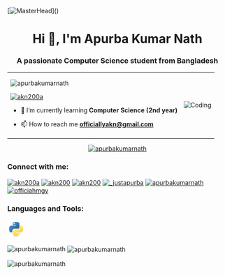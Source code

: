 [![MasterHead](https://1.bp.blogspot.com/-7A4WynwLsM...)]()
<h1 align="center">Hi 👋, I'm Apurba Kumar Nath</h1>
<h3 align="center">A passionate Computer Science student from Bangladesh</h3>

<table align = "center">

<td>

<p align="left"> <img src="https://komarev.com/ghpvc/?username=apurbakumarnath&label=Profile%20views&color=0e75b6&style=flat" alt="apurbakumarnath" /> </p>

<p align="left"> <a href="https://twitter.com/akn200a" target="blank"><img src="https://img.shields.io/twitter/follow/akn200a?logo=twitter&style=for-the-badge" alt="akn200a" /></a> </p>

- 🌱 I’m currently learning **Computer Science (2nd year)**

- 📫 How to reach me **officiallyakn@gmail.com**

</td>

<td>
  
<img alt="Coding" width="400" src="https://camo.githubusercontent.com/2366b34bb903c09617990fb5fff4622f3e941349e846ddb7e73df872a9d21233/68747470733a2f2f63646e2e6472696262626c652e636f6d2f75736572732f3733303730332f73637265656e73686f74732f363538313234332f6176656e746f2e676966">

</td>
</table>

<p align="center"> <a href="https://github.com/ryo-ma/github-profile-trophy"><img src="https://github-profile-trophy.vercel.app/?username=apurbakumarnath" alt="apurbakumarnath" /></a> </p>

<h3 align="left">Connect with me:</h3>
<p align="left">
<a href="https://twitter.com/akn200a" target="blank"><img align="center" src="https://raw.githubusercontent.com/rahuldkjain/github-profile-readme-generator/master/src/images/icons/Social/twitter.svg" alt="akn200a" height="30" width="40" /></a>
<a href="https://linkedin.com/in/akn200" target="blank"><img align="center" src="https://raw.githubusercontent.com/rahuldkjain/github-profile-readme-generator/master/src/images/icons/Social/linked-in-alt.svg" alt="akn200" height="30" width="40" /></a>
<a href="https://fb.com/akn200" target="blank"><img align="center" src="https://raw.githubusercontent.com/rahuldkjain/github-profile-readme-generator/master/src/images/icons/Social/facebook.svg" alt="akn200" height="30" width="40" /></a>
<a href="https://instagram.com/_justapurba" target="blank"><img align="center" src="https://raw.githubusercontent.com/rahuldkjain/github-profile-readme-generator/master/src/images/icons/Social/instagram.svg" alt="_justapurba" height="30" width="40" /></a>
<a href="https://www.leetcode.com/apurbakumarnath" target="blank"><img align="center" src="https://raw.githubusercontent.com/rahuldkjain/github-profile-readme-generator/master/src/images/icons/Social/leet-code.svg" alt="apurbakumarnath" height="30" width="40" /></a>
<a href="https://auth.geeksforgeeks.org/user/officiahmgy" target="blank"><img align="center" src="https://raw.githubusercontent.com/rahuldkjain/github-profile-readme-generator/master/src/images/icons/Social/geeks-for-geeks.svg" alt="officiahmgy" height="30" width="40" /></a>
</p>

<h3 align="left">Languages and Tools:</h3>
<p align="left"> <a href="https://www.python.org" target="_blank" rel="noreferrer"> <img src="https://raw.githubusercontent.com/devicons/devicon/master/icons/python/python-original.svg" alt="python" width="40" height="40"/> </a> </p>

<p><img align="left" src="https://github-readme-stats.vercel.app/api/top-langs?username=apurbakumarnath&show_icons=true&locale=en&layout=compact" alt="apurbakumarnath" /></p>

<p>&nbsp;<img align="center" src="https://github-readme-stats.vercel.app/api?username=apurbakumarnath&show_icons=true&locale=en" alt="apurbakumarnath" /></p>

<p><img align="center" src="https://github-readme-streak-stats.herokuapp.com/?user=apurbakumarnath&" alt="apurbakumarnath" /></p>
